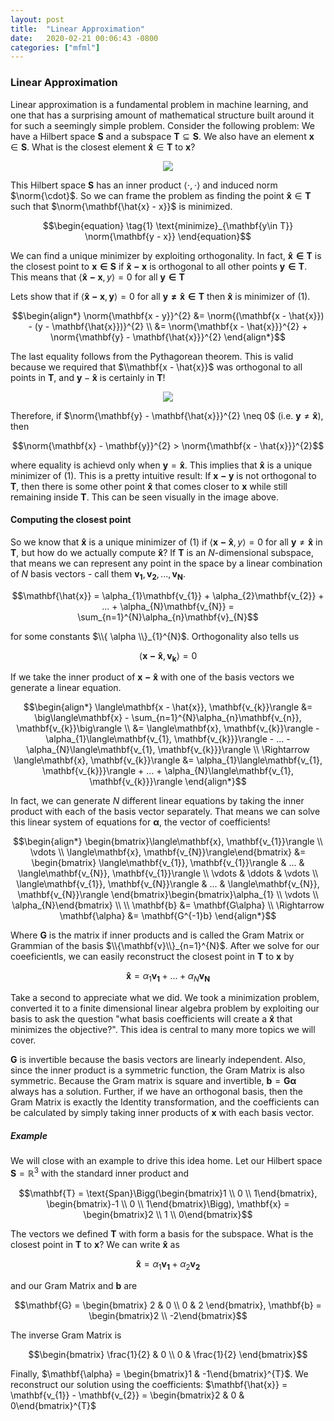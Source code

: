 ```yaml
---
layout: post
title:  "Linear Approximation"
date:   2020-02-21 00:06:43 -0800
categories: ["mfml"]
---
```


$\newcommand{\norm}[1]{\left\lVert#1\right\rVert}$

### Linear Approximation

Linear approximation is a fundamental problem in machine learning, and one that has a surprising amount of mathematical structure built around it for such a seemingly simple problem. Consider the following problem: We have a Hilbert space $\mathbf{S}$ and a subspace $\mathbf{T} \subseteq \mathbf{S}$. We also have an element $\mathbf{x} \in \mathbf{S}$. What is the closest element $\mathbf{\hat{x}} \in \mathbf{T}$ to $\mathbf{x}$?

<center>
  <div class="col-lg-6 col-md-6 col-sm-12 col-xs-12">
    <img src="{{site.baseurl}}/assets/Linear_Approx/linear-approx-problem.png"/>  
  </div>
</center>

This Hilbert space $\mathbf{S}$ has an inner product $\langle\cdot, \cdot\rangle$ and induced norm $\norm{\cdot}$. So we can frame the problem as finding the point $\mathbf{\hat{x}} \in \mathbf{T}$ such that $\norm{\mathbf{\hat{x} - x}}$ is minimized.

$$\begin{equation} \tag{1}
\text{minimize}_{\mathbf{y\in T}} \norm{\mathbf{y - x}}
\end{equation}$$

We can find a unique minimizer by exploiting orthogonality. In fact, $\mathbf{\hat{x} \in T}$ is the closest point to $\mathbf{x \in S}$ if $\mathbf{\hat{x} - x}$ is orthogonal to all other points $\mathbf{y \in T}$. This means that $\langle \mathbf{\hat{x} - x}, y\rangle = 0$ for all $\mathbf{y \in T}$

Lets show that if $\langle\mathbf{\hat{x} - x}, \mathbf{y}\rangle = 0$ for all $\mathbf{y \neq \hat{x} \in T}$ then $\mathbf{\hat{x}}$ is minimizer of $(1)$.

$$\begin{align*}
\norm{\mathbf{x - y}}^{2} &= \norm{(\mathbf{x - \hat{x}}) - (y - \mathbf{\hat{x}})}^{2} \\
&= \norm{\mathbf{x - \hat{x}}}^{2} + \norm{\mathbf{y} - \mathbf{\hat{x}}}^{2}
\end{align*}$$

The last equality follows from the Pythagorean theorem. This is valid because we required that $\\mathbf{x - \hat{x}}$ was orthogonal to all points in $\mathbf{T}$, and $\mathbf{y} - \mathbf{\hat{x}}$ is certainly in $\mathbf{T}$!

<center>
  <div class="col-lg-8 col-md-8 col-sm-12 col-xs-12">
    <img src="{{site.baseurl}}/assets/Linear_Approx/closest-point.png"/>  
  </div>
</center>

Therefore, if $\norm{\mathbf{y} - \mathbf{\hat{x}}}^{2} \neq 0$ (i.e. $\mathbf{y} \neq \mathbf{\hat{x}}$), then

$$\norm{\mathbf{x} - \mathbf{y}}^{2} > \norm{\mathbf{x - \hat{x}}}^{2}$$

where equality is achievd only when $\mathbf{y} = \mathbf{\hat{x}}$. This implies that $\mathbf{\hat{x}}$ is a unique minimizer of $(1)$. This is a pretty intuitive result: If $\mathbf{x - y}$ is not orthogonal to $\mathbf{T}$, then there is some other point $\mathbf{\hat{x}}$ that comes closer to $\mathbf{x}$ while still remaining inside $\mathbf{T}$. This can be seen visually in the image above.

#### Computing the closest point

So we know that $\mathbf{\hat{x}}$ is a unique minimizer of $(1)$ if $\langle\mathbf{x - \hat{x}}, y\rangle = 0$ for all $\mathbf{y} \neq \mathbf{\hat{x}}$ in $\mathbf{T}$, but how do we actually compute $\mathbf{\hat{x}}$? If $\mathbf{T}$ is an $N$-dimensional subspace, that means we can represent any point in the space by a linear combination of $N$ basis vectors - call them $\mathbf{v_{1}}, \mathbf{v_{2}}, ..., \mathbf{v_{N}}$.

$$\mathbf{\hat{x}} = \alpha_{1}\mathbf{v_{1}} + \alpha_{2}\mathbf{v_{2}} + ... + \alpha_{N}\mathbf{v_{N}} = \sum_{n=1}^{N}\alpha_{n}\mathbf{v}_{N}$$

for some constants $\\{ \alpha \\}_{1}^{N}$. Orthogonality also tells us

$$\langle\mathbf{x - \hat{x}}, \mathbf{v_{k}}\rangle = 0$$

If we take the inner product of $\mathbf{x - \hat{x}}$ with one of the basis vectors we generate a linear equation.

$$\begin{align*}
\langle\mathbf{x - \hat{x}}, \mathbf{v_{k}}\rangle &= \big\langle\mathbf{x} - \sum_{n=1}^{N}\alpha_{n}\mathbf{v_{n}}, \mathbf{v_{k}}\big\rangle \\
&= \langle\mathbf{x}, \mathbf{v_{k}}\rangle - \alpha_{1}\langle\mathbf{v_{1}, \mathbf{v_{k}}}\rangle - ... - \alpha_{N}\langle\mathbf{v_{1}, \mathbf{v_{k}}}\rangle \\
\Rightarrow \langle\mathbf{x}, \mathbf{v_{k}}\rangle &= \alpha_{1}\langle\mathbf{v_{1}, \mathbf{v_{k}}}\rangle + ... + \alpha_{N}\langle\mathbf{v_{1}, \mathbf{v_{k}}}\rangle
\end{align*}$$

In fact, we can generate $N$ different linear equations by taking the inner product with each of the basis vector separately. That means we can solve this linear system of equations for $\mathbf{\alpha}$, the vector of coefficients!

$$\begin{align*}
\begin{bmatrix}\langle\mathbf{x}, \mathbf{v_{1}}\rangle \\ \vdots \\ \langle\mathbf{x}, \mathbf{v_{N}}\rangle\end{bmatrix} &=
\begin{bmatrix}
\langle\mathbf{v_{1}}, \mathbf{v_{1}}\rangle &  ... & \langle\mathbf{v_{N}}, \mathbf{v_{1}}\rangle \\
\vdots & \ddots & \vdots \\
\langle\mathbf{v_{1}}, \mathbf{v_{N}}\rangle & ... & \langle\mathbf{v_{N}}, \mathbf{v_{N}}\rangle
\end{bmatrix}\begin{bmatrix}\alpha_{1} \\ \vdots \\ \alpha_{N}\end{bmatrix} \\
\\
\mathbf{b} &= \mathbf{G\alpha} \\
\Rightarrow \mathbf{\alpha} &= \mathbf{G^{-1}b}
\end{align*}$$

Where $\mathbf{G}$ is the matrix if inner products and is called the Gram Matrix or Grammian of the basis $\\{\mathbf{v}\\}_{n=1}^{N}$. After we solve for our coeeficientls, we can easily reconstruct the closest point in $\mathbf{T}$ to $\mathbf{x}$ by

$$\mathbf{\hat{x}} = \alpha_{1}\mathbf{v_{1}} + ... + \alpha_{N}\mathbf{v_{N}}$$

Take a second to appreciate what we did. We took a minimization problem, converted it to a finite dimensional linear algebra problem by exploiting our basis to ask the question "what basis coefficients will create a $\mathbf{\hat{x}}$ that minimizes the objective?". This idea is central to many more topics we will cover.

$\mathbf{G}$ is invertible because the basis vectors are linearly independent. Also, since the inner product is a symmetric function, the Gram Matrix is also symmetric. Because the Gram matrix is square and invertible, $\mathbf{b} = \mathbf{G\alpha}$ always has a solution. Further, if we have an orthogonal basis, then the Gram Matrix is exactly the Identity transformation, and the coefficients can be calculated by simply taking inner products of $\mathbf{x}$ with each basis vector.


##### Example

We will close with an example to drive this idea home. Let our Hilbert space $\mathbf{S} = \mathbb{R}^{3}$ with the standard inner product and

$$\mathbf{T} = \text{Span}\Bigg(\begin{bmatrix}1 \\ 0 \\ 1\end{bmatrix}, \begin{bmatrix}-1 \\ 0 \\ 1\end{bmatrix}\Bigg), \mathbf{x} = \begin{bmatrix}2 \\ 1 \\ 0\end{bmatrix}$$

The vectors we defined $\mathbf{T}$ with form a basis for the subspace. What is the closest point in $\mathbf{T}$ to $\mathbf{x}$? We can write $\mathbf{\hat{x}}$ as

$$\mathbf{\hat{x}} = \alpha_{1}\mathbf{v_{1}} + \alpha_{2}\mathbf{v_{2}}$$

and our Gram Matrix and $\mathbf{b}$ are

$$\mathbf{G} = \begin{bmatrix}
2 & 0 \\
0 & 2
\end{bmatrix}, \mathbf{b} = \begin{bmatrix}2 \\ -2\end{bmatrix}$$

The inverse Gram Matrix is

$$\begin{bmatrix}
\frac{1}{2} & 0 \\
0 & \frac{1}{2}
\end{bmatrix}$$

Finally, $\mathbf{\alpha} = \begin{bmatrix}1 & -1\end{bmatrix}^{T}$. We reconstruct our solution using the coefficients: $\mathbf{\hat{x}} = \mathbf{v_{1}} - \mathbf{v_{2}} = \begin{bmatrix}2 & 0 & 0\end{bmatrix}^{T}$
